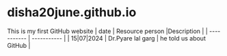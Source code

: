 # disha20june.github.io
This is my first GitHub website 
| date | Resource person |Description |
| ----------- | ----------- |
| 15|07|2024 | Dr.Pyare lal garg | he told us about GitHub |
